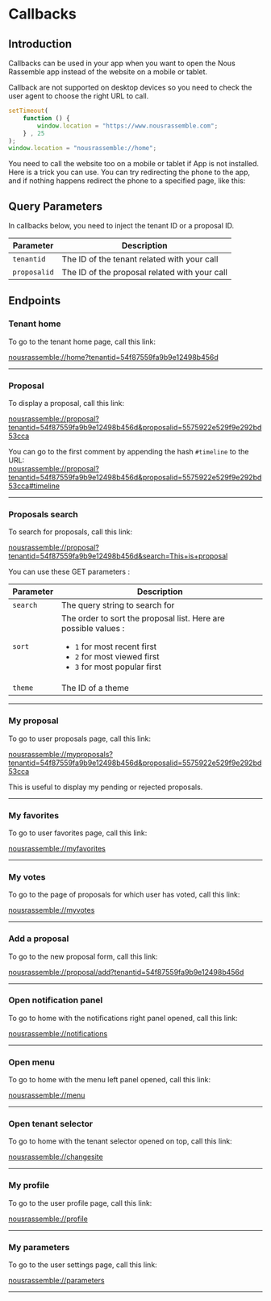 # Callbacks

## Introduction


Callbacks can be used in your app when you want to open the Nous Rassemble app instead of the website on a mobile or tablet.

<aside class="warning">
Callback are not supported on desktop devices so you need to check the user agent to choose the right URL to call.
</aside>

```js
setTimeout(
	function () {
		window.location = "https://www.nousrassemble.com";
	} , 25
);
window.location = "nousrassemble://home";
```

<aside class="notice">
You need to call the website too on a mobile or tablet if App is not installed.
Here is a trick you can use.
You can try redirecting the phone to the app, and if nothing happens redirect the phone to a specified page, like this:
</aside>


## Query Parameters

In callbacks below, you need to inject the tenant ID or a proposal ID.

Parameter | Description
--------- | -----------
`tenantid`  | The ID of the tenant related with your call
`proposalid` | The ID of the proposal related with your call


## Endpoints

### Tenant home

To go to the tenant home page, call this link:

<nousrassemble://home?tenantid=54f87559fa9b9e12498b456d>

---

### Proposal

To display a proposal, call this link:

<nousrassemble://proposal?tenantid=54f87559fa9b9e12498b456d&proposalid=5575922e529f9e292bd53cca>

<aside class="notice">
You can go to the first comment by appending the hash <code>#timeline</code> to the URL:<br/>
<a href="nousrassemble://proposal?tenantid=54f87559fa9b9e12498b456d&proposalid=5575922e529f9e292bd53cca#timeline">nousrassemble://proposal?tenantid=54f87559fa9b9e12498b456d&proposalid=5575922e529f9e292bd53cca#timeline</a>
</aside>

---

### Proposals search

To search for proposals, call this link:

<nousrassemble://proposal?tenantid=54f87559fa9b9e12498b456d&search=This+is+proposal>

You can use these GET parameters :


Parameter | Description
--------- | -----------
`search`  | The query string to search for 
`sort`    | The order to sort the proposal list. Here are possible values :<ul><li>`1` for most recent first</li><li>`2` for most viewed first</li><li>`3` for most popular first</li></ul>
`theme`   | The ID of a theme




---

### My proposal

To go to user proposals page, call this link:

<nousrassemble://myproposals?tenantid=54f87559fa9b9e12498b456d&proposalid=5575922e529f9e292bd53cca>

<aside class="notice">
This is useful to display my pending or rejected proposals.
</aside>

---

### My favorites

To go to user favorites page, call this link:

<nousrassemble://myfavorites>

---

### My votes

To go to the page of proposals for which user has voted, call this link:

<nousrassemble://myvotes>

---

### Add a proposal

To go to the new proposal form, call this link:

<nousrassemble://proposal/add?tenantid=54f87559fa9b9e12498b456d>

---

### Open notification panel

To go to home with the notifications right panel opened, call this link:

<nousrassemble://notifications>

---

### Open menu

To go to home with the menu left panel opened, call this link:

<nousrassemble://menu>

---

### Open tenant selector

To go to home with the tenant selector opened on top, call this link:

<nousrassemble://changesite>

---

### My profile

To go to the user profile page, call this link:

<nousrassemble://profile>

---

### My parameters

To go to the user settings page, call this link:

<nousrassemble://parameters>

---
